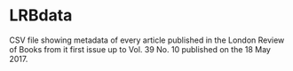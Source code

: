 # LRBdata
CSV file showing metadata of every article published in the London Review of Books from it first issue up to Vol. 39 No. 10 published on the 18 May 2017.

